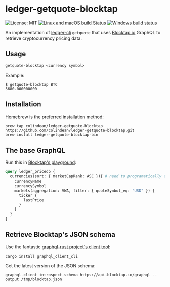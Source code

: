 # ledger-getquote-blocktap

![License: MIT](https://img.shields.io/github/license/colindean/ledger-getquote-blocktap.svg)
[![Linux and macOS build Status](https://travis-ci.org/colindean/ledger-getquote-blocktap.svg?branch=master)](https://travis-ci.org/colindean/ledger-getquote-blocktap)
[![Windows build status](https://ci.appveyor.com/api/projects/status/o6y1sq18anxv0oh4?svg=true)](https://ci.appveyor.com/project/colindean/ledger-getquote-blocktap)


An implementation of [ledger-cli](https://ledger-cli.org) `getquote` that uses [Blocktap.io](https://blocktap.io) GraphQL to retrieve cryptocurrency pricing data.

## Usage

    getquote-blocktap <currency symbol>

Example:

    $ getquote-blocktap BTC
    3680.000000000

## Installation

Homebrew is the preferred installation method:

    brew tap colindean/ledger-getquote-blocktap https://github.com/colindean/ledger-getquote-blocktap.git
    brew install ledger-getquote-blocktap-bin

## The base GraphQL

Run this in [Blocktap's playground](https://api.blocktap.io/graphiql):

```graphql
query ledger_pricedb {
  currencies(sort: { marketCapRank: ASC }){ # need to programatically add filters here for the currency passed into getquote.
    currencyName
    currencySymbol
    markets(aggregation: VWA, filter: { quoteSymbol_eq: "USD" }) {
      ticker {
        lastPrice
      }
    }
  }
}
```
## Retrieve Blocktap's JSON schema

Use the fantastic [graphql-rust project's client tool](https://github.com/graphql-rust/graphql-client):

    cargo install graphql_client_cli
    
Get the latest version of the JSON schema:

    graphql-client introspect-schema https://api.blocktap.io/graphql --output /tmp/blocktap.json
